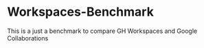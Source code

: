 # Workspaces-Benchmark
This is a just a benchmark to compare GH Workspaces and Google Collaborations
